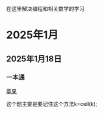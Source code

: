 在这里解决编程和相关数学的学习

# 2025年1月

## 2025年1月18日



### 一本通

[苹果](http://ybt.ssoier.cn:8088/problem_show.php?pid=1038)

这个题主要是要记住这个方法k=ceil(k);

